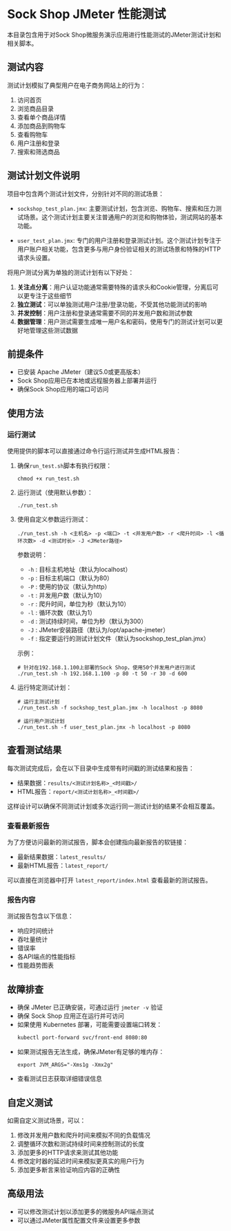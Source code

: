 # Sock Shop JMeter 性能测试

本目录包含用于对Sock Shop微服务演示应用进行性能测试的JMeter测试计划和相关脚本。

## 测试内容

测试计划模拟了典型用户在电子商务网站上的行为：

1. 访问首页
2. 浏览商品目录
3. 查看单个商品详情
4. 添加商品到购物车
5. 查看购物车
6. 用户注册和登录
7. 搜索和筛选商品

## 测试计划文件说明

项目中包含两个测试计划文件，分别针对不同的测试场景：

- `sockshop_test_plan.jmx`: 主要测试计划，包含浏览、购物车、搜索和压力测试场景。这个测试计划主要关注普通用户的浏览和购物体验，测试网站的基本功能。

- `user_test_plan.jmx`: 专门的用户注册和登录测试计划。这个测试计划专注于用户账户相关功能，包含更多与用户身份验证相关的测试场景和特殊的HTTP请求头设置。

将用户测试分离为单独的测试计划有以下好处：

1. **关注点分离**：用户认证功能通常需要特殊的请求头和Cookie管理，分离后可以更专注于这些细节
2. **独立测试**：可以单独测试用户注册/登录功能，不受其他功能测试的影响
3. **并发控制**：用户注册和登录通常需要不同的并发用户数和测试参数
4. **数据管理**：用户测试需要生成唯一用户名和密码，使用专门的测试计划可以更好地管理这些测试数据

## 前提条件

- 已安装 Apache JMeter（建议5.0或更高版本）
- Sock Shop应用已在本地或远程服务器上部署并运行
- 确保Sock Shop应用的端口可访问

## 使用方法

### 运行测试

使用提供的脚本可以直接通过命令行运行测试并生成HTML报告：

1. 确保`run_test.sh`脚本有执行权限：
   ```
   chmod +x run_test.sh
   ```

2. 运行测试（使用默认参数）：
   ```
   ./run_test.sh
   ```

3. 使用自定义参数运行测试：
   ```
   ./run_test.sh -h <主机名> -p <端口> -t <并发用户数> -r <爬升时间> -l <循环次数> -d <测试时长> -J <JMeter路径>
   ```

   参数说明：
   - `-h` : 目标主机地址（默认为localhost）
   - `-p` : 目标主机端口（默认为80）
   - `-P` : 使用的协议（默认为http）
   - `-t` : 并发用户数（默认为10）
   - `-r` : 爬升时间，单位为秒（默认为10）
   - `-l` : 循环次数（默认为1）
   - `-d` : 测试持续时间，单位为秒（默认为300）
   - `-J` : JMeter安装路径（默认为/opt/apache-jmeter）
   - `-f` : 指定要运行的测试计划文件（默认为sockshop_test_plan.jmx）

   示例：
   ```
   # 针对在192.168.1.100上部署的Sock Shop，使用50个并发用户进行测试
   ./run_test.sh -h 192.168.1.100 -p 80 -t 50 -r 30 -d 600
   ```

4. 运行特定测试计划：
   ```
   # 运行主测试计划
   ./run_test.sh -f sockshop_test_plan.jmx -h localhost -p 8080
   
   # 运行用户测试计划
   ./run_test.sh -f user_test_plan.jmx -h localhost -p 8080
   ```

## 查看测试结果

每次测试完成后，会在以下目录中生成带有时间戳的测试结果和报告：

- 结果数据：`results/<测试计划名称>_<时间戳>/`
- HTML报告：`report/<测试计划名称>_<时间戳>/`

这样设计可以确保不同测试计划或多次运行同一测试计划的结果不会相互覆盖。

### 查看最新报告

为了方便访问最新的测试报告，脚本会创建指向最新报告的软链接：

- 最新结果数据：`latest_results/`
- 最新HTML报告：`latest_report/`

可以直接在浏览器中打开 `latest_report/index.html` 查看最新的测试报告。

### 报告内容

测试报告包含以下信息：

- 响应时间统计
- 吞吐量统计
- 错误率
- 各API端点的性能指标
- 性能趋势图表

## 故障排查

- 确保 JMeter 已正确安装，可通过运行 `jmeter -v` 验证
- 确保 Sock Shop 应用正在运行并可访问
- 如果使用 Kubernetes 部署，可能需要设置端口转发：
  ```bash
  kubectl port-forward svc/front-end 8080:80
  ```
- 如果测试报告无法生成，确保JMeter有足够的堆内存：
  ```
  export JVM_ARGS="-Xms1g -Xmx2g"
  ```
- 查看测试日志获取详细错误信息

## 自定义测试

如需自定义测试场景，可以：

1. 修改并发用户数和爬升时间来模拟不同的负载情况
2. 调整循环次数和测试持续时间来控制测试的长度
3. 添加更多的HTTP请求来测试其他功能
4. 修改定时器的延迟时间来模拟更真实的用户行为
5. 添加更多断言来验证响应内容的正确性

## 高级用法

- 可以修改测试计划以添加更多的微服务API端点测试
- 可以通过JMeter属性配置文件来设置更多参数 